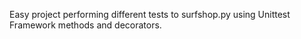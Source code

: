 Easy project performing different tests to surfshop.py using Unittest Framework methods and decorators.
